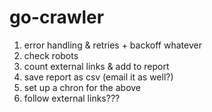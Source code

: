 # go-crawler

1. error handling & retries + backoff whatever
2. check robots
3. count external links & add to report
4. save report as csv (email it as well?)
5. set up a chron for the above
6. follow external links???
